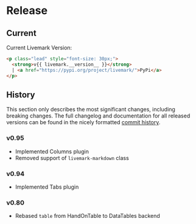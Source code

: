 # Release

## Current

Current Livemark Version:

```html markup
<p class="lead" style="font-size: 30px;">
  <strong>v{{ livemark.__version__ }}</strong>
  | <a href="https://pypi.org/project/livemark/">PyPi</a>
</p>
```

## History

This section only describes the most significant changes, including breaking changes. The full changelog and documentation for all released versions can be found in the nicely formatted [commit history](https://github.com/frictionlessdata/livemark/commits/main).

### v0.95

- Implemented Columns plugin
- Removed support of `livemark-markdown` class

### v0.94

- Implemented Tabs plugin

### v0.80

- Rebased `table` from HandOnTable to DataTables backend
